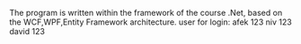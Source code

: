 The program is written within the framework of the course .Net, based on the WCF,WPF,Entity Framework architecture. 
user for login: 
afek  123 
niv  123 
david 123 
 
